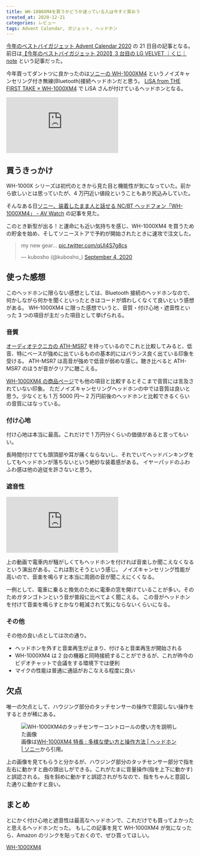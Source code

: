 ```yaml
---
title: WH-1000XM4を買うかどうか迷っている人は今すぐ買おう
created_at: 2020-12-21
categories: レビュー
tags: Advent Calendar, ガジェット, ヘッドホン
---
```


[今年のベストバイガジェット Advent Calendar 2020](https://adventar.org/calendars/4942) の 21 日目の記事となる。
前日は[【今年のベストバイガジェット 2020】3 台目の LG VELVET ｜くじ｜ note](https://note.com/imcz_izu/n/n1bf2840b5bd7) という記事だった。

今年買ってダントツに良かったのは[ソニーの WH-1000XM4](https://www.sony.jp/headphone/products/WH-1000XM4/) というノイズキャンセリング付き無線(Bluetooth)接続ヘッドホンだと思う。
[LiSA from THE FIRST TAKE × WH-1000XM4](https://www.sony.jp/headphone/lovemusic/the_first_take/lisa/) で LiSA さんが付けているヘッドホンとなる。

<iframe src="https://www.youtube.com/embed/l0l_Y63dvrk" frameborder="0" allow="accelerometer; autoplay; clipboard-write; encrypted-media; gyroscope; picture-in-picture" allowfullscreen></iframe>

## 買うきっかけ

WH-1000X シリーズは初代のときから見た目と機能性が気になっていた。前から欲しいとは思っていたが、4 万円近い値段ということもあり尻込みしていた。

そんなある日[ソニー、装着したまま人と話せる NC/BT ヘッドフォン「WH\-1000XM4」 \- AV Watch](https://av.watch.impress.co.jp/docs/news/1269706.html) の記事を見た。

このとき新型が出る！と運命にも近い気持ちを感じ、WH-1000XM4 を買うための貯金を始め、そしてソニーストアで予約が開始されたときに速攻で注文した。

<blockquote class="twitter-tweet"><p lang="en" dir="ltr">my new gear... <a href="https://t.co/qUI4S7g8cs">pic.twitter.com/qUI4S7g8cs</a></p>&mdash; kubosho (@kubosho_) <a href="https://twitter.com/kubosho_/status/1301729761006297088?ref_src=twsrc%5Etfw">September 4, 2020</a></blockquote>

## 使った感想

このヘッドホンに限らない感想としては、Bluetooth 接続のヘッドホンなので、何かしながら何かを聞くといったときはコードが煩わしくなくて良いという感想がある。
WH-1000XM4 に限った感想でいうと、音質・付け心地・遮音性といった 3 つの項目が主だった項目として挙げられる。

### 音質

[オーディオテクニカの ATH-MSR7](https://www.audio-technica.co.jp/product/ATH-MSR7) を持っているのでこれと比較してみると、低音、特にベースが強めに出ているものの基本的にはバランス良く出ている印象を受ける。
ATH-MSR7 は高音が強めで低音が弱めな感じ。聴き比べると ATH-MSR7 のほうが音がクリアに聴こえる。

[WH-1000XM4 の商品ページ](https://www.sony.jp/headphone/products/WH-1000XM4/)でも他の項目と比較するとそこまで音質には言及されていない印象。
ただノイズキャンセリングヘッドホンの中では音質は良いと思う。少なくとも 1 万 5000 円～ 2 万円前後のヘッドホンと比較できるくらいの音質にはなっている。

### 付け心地

付け心地は本当に最高。これだけで 1 万円分くらいの価値があると言ってもいい。

長時間付けてても頭頂部や耳が痛くならないし、それでいてヘッドバンキングをしてもヘッドホンが落ちないという絶妙な装着感がある。
イヤーパッドのふわふわ感は他の追従を許さないと思う。

### 遮音性

<iframe src="https://www.youtube.com/embed/DQybvOAC87U" frameborder="0" allow="accelerometer; autoplay; clipboard-write; encrypted-media; gyroscope; picture-in-picture" allowfullscreen></iframe>

上の動画で電車内が騒がしくてもヘッドホンを付ければ音楽しか聞こえなくなるという演出がある。これは割とそうという感じ。
ノイズキャンセリング性能が高いので、音楽を鳴らすと本当に周囲の音が聞こえにくくなる。

一例として、電車に乗ると換気のために電車の窓を開けていることが多い。そのためガタンゴトンという音が普段に比べてよく聞こえる。
この音がヘッドホンを付けて音楽を鳴らすとかなり軽減されて気にならないくらいになる。

### その他

その他の良い点としては次の通り。

- ヘッドホンを外すと音楽再生が止まり、付けると音楽再生が開始される
- WH-1000XM4 は 2 台の機器と同時接続することができるが、これが昨今のビデオチャットで会議をする環境下では便利
- マイクの性能は普通に通話がおこなえる程度に良い

## 欠点

唯一の欠点として、ハウジング部分のタッチセンサーの操作で意図しない操作をするときが稀にある。

<figure>
  <img src="https://res.cloudinary.com/kubosho/image/upload/v1608472405/original_WH-1000XM4_007_sklcjs.jpg"
    alt="WH-1000XM4のタッチセンサーコントロールの使い方を説明した画像">
  <figcaption>画像は<a href="https://www.sony.jp/headphone/products/WH-1000XM4/feature_4.html">WH-1000XM4 特長 : 多様な使い方と操作方法 | ヘッドホン | ソニー</a>から引用。</figcaption>
</figure>

上の画像を見てもらうと分かるが、ハウジング部分のタッチセンサー部分で指を左右に動かすと曲の頭出しができる。これがたまに音量操作(指を上下に動かす)と誤認される。
指を斜めに動かすと誤認されがちなので、指をちゃんと意図した通りに動かすと良い。

## まとめ

とにかく付け心地と遮音性は最高なヘッドホンで、これだけでも買ってよかったと思えるヘッドホンだった。
もしこの記事を見て WH-1000XM4 が気になったら、Amazon のリンクを貼っておくので、ぜひ買ってほしい。

<a href="https://www.amazon.co.jp/%E3%82%BD%E3%83%8B%E3%83%BC-%E3%83%AF%E3%82%A4%E3%83%A4%E3%83%AC%E3%82%B9%E3%83%8E%E3%82%A4%E3%82%BA%E3%82%AD%E3%83%A3%E3%83%B3%E3%82%BB%E3%83%AA%E3%83%B3%E3%82%B0%E3%83%98%E3%83%83%E3%83%89%E3%83%9B%E3%83%B3-WH-1000XM4-Bluetooth-%E6%9C%80%E5%A4%A730%E6%99%82%E9%96%93%E9%80%A3%E7%B6%9A%E5%86%8D%E7%94%9F/dp/B08F25MLF9/ref=as_li_ss_il?th=1&linkCode=li3&tag=o2p-22&linkId=bccc40f7775ea4353bd09cbb623cf13d&language=ja_JP" target="_blank"><img src="https://ws-fe.amazon-adsystem.com/widgets/q?_encoding=UTF8&ASIN=B08F25MLF9&Format=_SL250_&ID=AsinImage&MarketPlace=JP&ServiceVersion=20070822&WS=1&tag=o2p-22&language=ja_JP" alt=""><br>WH-1000XM4</a>
<img src="https://ir-jp.amazon-adsystem.com/e/ir?t=o2p-22&language=ja_JP&l=li3&o=9&a=B08F25MLF9" width="1" height="1" border="0" alt="" style="border:none !important; margin:0px !important;" />
